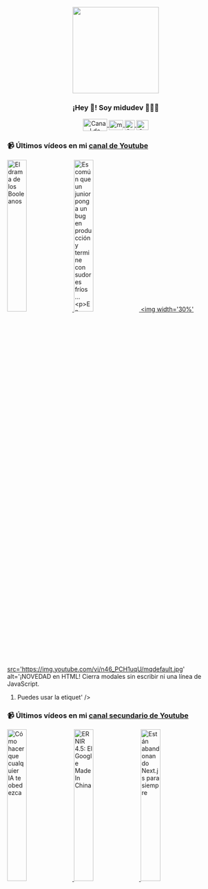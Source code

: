 <p align="center" width="300">
   <img align="center" width="200" src="https://user-images.githubusercontent.com/1561955/106762302-fda9de00-6635-11eb-99be-3ef744e60c0e.png" />
   <h3 align="center">¡Hey 👋! Soy midudev 👨🏻‍💻</h3>
</p>

<p align="center">
   <a href="https://twitch.tv/midudev" target="blank">
    <img align="center" src="https://upload.wikimedia.org/wikipedia/commons/c/ce/Twitch_logo_2019.svg" alt="Canal de Twitch de midudev" height="28px" width="56px" />
  </a>
  <span style="width: 8px;"> </span>
   <a href="https://youtube.com/midudev" target="blank">
    <img align="center" src="https://upload.wikimedia.org/wikipedia/commons/0/09/YouTube_full-color_icon_%282017%29.svg" alt="midudev" height="23px" width="33px" />
  </a>
  <span style="width: 8px;"> </span>
  <a href="https://instagram.com/midu.dev" target="blank">
    <img align="center" src="https://upload.wikimedia.org/wikipedia/commons/e/e7/Instagram_logo_2016.svg" alt="Canal de Instagram de midu.dev" height="23px" width="23px" />
  </a>
  <span style="width: 8px;"> </span>
  <a href="https://twitter.com/midudev" target="blank">
    <img align="center" src="https://upload.wikimedia.org/wikipedia/commons/thumb/6/6f/Logo_of_Twitter.svg/2491px-Logo_of_Twitter.svg.png" alt="Canal de Twitter de midudev" height="23px" width="28px" />
  </a>
</p>

### 📹 Últimos vídeos en mi [canal de Youtube](https://youtube.com/midudev?sub_confirmation=1)

<a href='https://youtu.be/5L_JtGfuNsI' target='_blank'>
  <img width='30%' src='https://img.youtube.com/vi/5L_JtGfuNsI/mqdefault.jpg' alt='El drama de los Booleanos' />
</a>
<a href='https://youtu.be/hwrWqIv5OfU' target='_blank'>
  <img width='30%' src='https://img.youtube.com/vi/hwrWqIv5OfU/mqdefault.jpg' alt='Es común que un junior ponga un bug en producción y termine con sudores fríos…

En cambio, un senior' />
</a>
<a href='https://youtu.be/n46_PCH1uqU' target='_blank'>
  <img width='30%' src='https://img.youtube.com/vi/n46_PCH1uqU/mqdefault.jpg' alt='¡NOVEDAD en HTML! Cierra modales sin escribir ni una línea de JavaScript.

1. Puedes usar la etiquet' />
</a>

### 📹 Últimos vídeos en mi [canal secundario de Youtube](https://youtube.com/midulive?sub_confirmation=1)

<a href='https://youtu.be/ZMUdY6X9U4M' target='_blank'>
  <img width='30%' src='https://img.youtube.com/vi/ZMUdY6X9U4M/mqdefault.jpg' alt='Cómo hacer que cualquier IA te obedezca' />
</a>
<a href='https://youtu.be/GEKT4Q2oGEY' target='_blank'>
  <img width='30%' src='https://img.youtube.com/vi/GEKT4Q2oGEY/mqdefault.jpg' alt='ERNIR 4.5: El Google Made In China' />
</a>
<a href='https://youtu.be/9NgS6ztlGt8' target='_blank'>
  <img width='30%' src='https://img.youtube.com/vi/9NgS6ztlGt8/mqdefault.jpg' alt='Están abandonando Next.js para siempre' />
</a>
